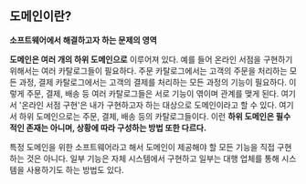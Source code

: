 ## 도메인이란?  
**소프트웨어에서 해결하고자 하는 문제의 영역**  

**도메인은 여러 개의 하위 도메인으로** 이루어져 있다. 예를 들어 온라인 서점을 구현하기 위해서는 여러 카탈로그들이 필요하다. 주문 카탈로그에서는 고객의 주문을 처리하는 모든 과정, 결제 카탈로그에서는 고객의 결제를 처리하는 모든 과정의 기능이 필요하다. 이렇게 주문, 결제, 배송 등 여러 카탈로그들은 서로 기능이 엮이며 관계를 맺게 된다. 여기서 '온라인 서점 구현'은 내가 구현하고자 하는 대상으로 도메인이라고 할 수 있다. 여기서 하위 도메인으로는 주문, 결제, 배송 등의 카탈로그들이다. 이런 **하위 도메인은 필수적인 존재는 아니며, 상황에 따라 구성하는 방법 또한 다르다.**  

특정 도메인을 위한 소프트웨어라고 해서 도메인이 제공해야 할 모든 기능을 직접 구현하는 것은 아니다. 일부 기능은 자체 시스템에서 구현하고 일부는 대행 업체를 통해 시스템을 사용하기도 하는 방법도 있다.  
